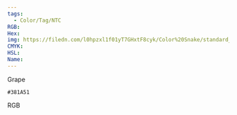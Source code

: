 ```yaml
---
tags:
  - Color/Tag/NTC
RGB:
Hex:
img: https://filedn.com/l0hpzxl1f01yT7GHxtF8cyk/Color%20Snake/standard_csv_to_svg//381A51.svg
CMYK:
HSL:
Name:
---
```

Grape
```palette
#381A51
```
RGB
